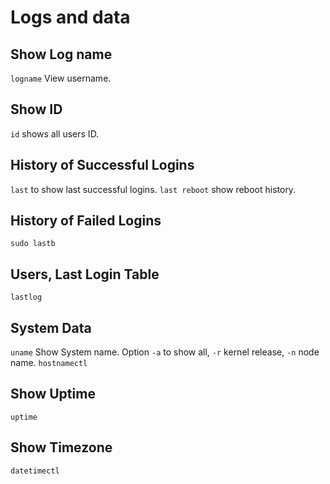 # Logs and data

## Show Log name
`logname` View username.

## Show ID
`id` shows all users ID.

## History of Successful Logins
`last` to show last successful logins.
`last reboot` show reboot history.

## History of Failed Logins
`sudo lastb`

## Users, Last Login Table
`lastlog`

## System Data
`uname` Show System name. Option `-a` to show all, `-r` kernel release, `-n` node name.
`hostnamectl`

## Show Uptime
`uptime`

## Show Timezone
`datetimectl`

